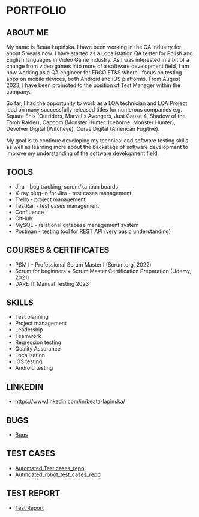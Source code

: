 # PORTFOLIO


## ABOUT ME
My name is Beata Łapińska. I have been working in the QA industry for about 5 years now. I have started as a Localistation QA tester for Polish and English languages in Video Game industry. As I was interested in a bit of a change from video games into more of a software development field, I am now working as a QA engineer for ERGO ET&S where I focus on testing apps on mobile devices, both Android and iOS platforms.
From August 2023, I have been promoted to the position of Test Manager within the company.

So far, I had the opportunity to work as a LQA technician and LQA Project lead on many successfully released titles for numerous companies e.g. Square Enix (Outriders, Marvel's Avengers, Just Cause 4, Shadow of the Tomb Raider), Capcom (Monster Hunter: Iceborne, Monster Hunter), Devolver Digital (Witcheye), Curve Digital (American Fugitive).

My goal is to continue developing my technical and software testing skills as well as learning more about the backstage of software development to improve my understanding of the software development field.



## TOOLS

* Jira - bug tracking, scrum/kanban boards
* X-ray plug-in for Jira - test cases management
* Trello - project management
* TestRail - test cases management
* Confluence
* GitHub
* MySQL - relational database management system
* Postman - testing tool for REST API (very basic understanding)


## COURSES & CERTIFICATES

* PSM I - Professional Scrum Master I (Scrum.org, 2022)
* Scrum for beginners + Scrum Master Certification Preparation (Udemy, 2021)
* DARE IT Manual Testing 2023

## SKILLS
* Test planning
* Project management
* Leadership
* Teamwork
* Regression testing
* Quality Assurance
* Localization
* iOS testing
* Android testing

## LINKEDIN
* https://www.linkedin.com/in/beata-lapinska/

## BUGS
* [Bugs](https://drive.google.com/drive/folders/1c7sUt2nZBE3CN00i_KYimq3fL72mAYIJ?usp=drive_link)
## TEST CASES
* [Automated Test cases_repo](https://github.com/blapinska1/Challenge_portfolio_python_beata_lapinska)
* [Autmoated_robot_test_cases_repo](https://github.com/blapinska1/Challenge_portfolio_python_robotframework_beata_lapinska)
## TEST REPORT
* [Test Report](https://drive.google.com/drive/folders/1c7sUt2nZBE3CN00i_KYimq3fL72mAYIJ?usp=drive_link)

